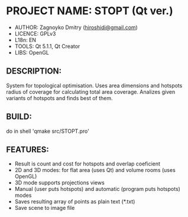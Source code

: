 PROJECT NAME: STOPT (Qt ver.)
================================================================================
- AUTHOR:   Zagnoyko Dmitry (hiroshidi@gmail.com)  
- LICENCE:  GPLv3    
- L18n:     EN
- TOOLS:    Qt 5.1.1, Qt Creator
- LIBS:     OpenGL

DESCRIPTION:
--------------------------------------------------------------------------------
System for topological optimisation. Uses area dimensions and hotspots radius 
of coverage for calculating total area coverage. Analizes given variants of 
hotspots and finds best of them.

BUILD: 
--------------------------------------------------------------------------------
do in shell 'qmake src/STOPT.pro'

FEATURES:
--------------------------------------------------------------------------------
- Result is count and cost for hotspots and overlap coeficient
- 2D and 3D modes: for flat area (uses Qt) and volume rooms (uses OpenGL)
- 3D mode supports projections views
- Manual (user puts hotspots) and automatic (program puts hotspots) modes
- Saves resulting array of points as plain text (*.txt)
- Save scene to image file